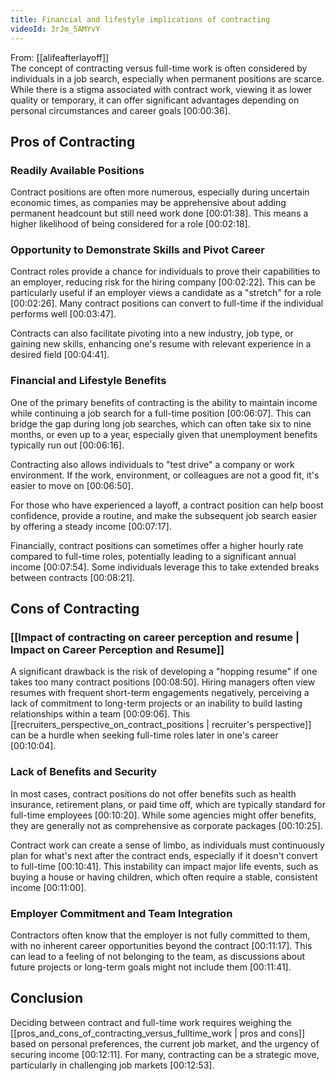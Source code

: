 ```yaml
---
title: Financial and lifestyle implications of contracting
videoId: 3rJm_5AMYvY
---
```


From: [[alifeafterlayoff]] <br/> 
The concept of contracting versus full-time work is often considered by individuals in a job search, especially when permanent positions are scarce. While there is a stigma associated with contract work, viewing it as lower quality or temporary, it can offer significant advantages depending on personal circumstances and career goals <a class="yt-timestamp" data-t="00:00:36">[00:00:36]</a>.

## Pros of Contracting

### Readily Available Positions
Contract positions are often more numerous, especially during uncertain economic times, as companies may be apprehensive about adding permanent headcount but still need work done <a class="yt-timestamp" data-t="00:01:38">[00:01:38]</a>. This means a higher likelihood of being considered for a role <a class="yt-timestamp" data-t="00:02:18">[00:02:18]</a>.

### Opportunity to Demonstrate Skills and Pivot Career
Contract roles provide a chance for individuals to prove their capabilities to an employer, reducing risk for the hiring company <a class="yt-timestamp" data-t="00:02:22">[00:02:22]</a>. This can be particularly useful if an employer views a candidate as a "stretch" for a role <a class="yt-timestamp" data-t="00:02:26">[00:02:26]</a>. Many contract positions can convert to full-time if the individual performs well <a class="yt-timestamp" data-t="00:03:47">[00:03:47]</a>.

Contracts can also facilitate pivoting into a new industry, job type, or gaining new skills, enhancing one's resume with relevant experience in a desired field <a class="yt-timestamp" data-t="00:04:41">[00:04:41]</a>.

### Financial and Lifestyle Benefits
One of the primary benefits of contracting is the ability to maintain income while continuing a job search for a full-time position <a class="yt-timestamp" data-t="00:06:07">[00:06:07]</a>. This can bridge the gap during long job searches, which can often take six to nine months, or even up to a year, especially given that unemployment benefits typically run out <a class="yt-timestamp" data-t="00:06:16">[00:06:16]</a>.

Contracting also allows individuals to "test drive" a company or work environment. If the work, environment, or colleagues are not a good fit, it's easier to move on <a class="yt-timestamp" data-t="00:06:50">[00:06:50]</a>.

For those who have experienced a layoff, a contract position can help boost confidence, provide a routine, and make the subsequent job search easier by offering a steady income <a class="yt-timestamp" data-t="00:07:17">[00:07:17]</a>.

Financially, contract positions can sometimes offer a higher hourly rate compared to full-time roles, potentially leading to a significant annual income <a class="yt-timestamp" data-t="00:07:54">[00:07:54]</a>. Some individuals leverage this to take extended breaks between contracts <a class="yt-timestamp" data-t="00:08:21">[00:08:21]</a>.

## Cons of Contracting

### [[Impact of contracting on career perception and resume | Impact on Career Perception and Resume]]
A significant drawback is the risk of developing a "hopping resume" if one takes too many contract positions <a class="yt-timestamp" data-t="00:08:50">[00:08:50]</a>. Hiring managers often view resumes with frequent short-term engagements negatively, perceiving a lack of commitment to long-term projects or an inability to build lasting relationships within a team <a class="yt-timestamp" data-t="00:09:06">[00:09:06]</a>. This [[recruiters_perspective_on_contract_positions | recruiter's perspective]] can be a hurdle when seeking full-time roles later in one's career <a class="yt-timestamp" data-t="00:10:04">[00:10:04]</a>.

### Lack of Benefits and Security
In most cases, contract positions do not offer benefits such as health insurance, retirement plans, or paid time off, which are typically standard for full-time employees <a class="yt-timestamp" data-t="00:10:20">[00:10:20]</a>. While some agencies might offer benefits, they are generally not as comprehensive as corporate packages <a class="yt-timestamp" data-t="00:10:25">[00:10:25]</a>.

Contract work can create a sense of limbo, as individuals must continuously plan for what's next after the contract ends, especially if it doesn't convert to full-time <a class="yt-timestamp" data-t="00:10:41">[00:10:41]</a>. This instability can impact major life events, such as buying a house or having children, which often require a stable, consistent income <a class="yt-timestamp" data-t="00:11:00">[00:11:00]</a>.

### Employer Commitment and Team Integration
Contractors often know that the employer is not fully committed to them, with no inherent career opportunities beyond the contract <a class="yt-timestamp" data-t="00:11:17">[00:11:17]</a>. This can lead to a feeling of not belonging to the team, as discussions about future projects or long-term goals might not include them <a class="yt-timestamp" data-t="00:11:41">[00:11:41]</a>.

## Conclusion
Deciding between contract and full-time work requires weighing the [[pros_and_cons_of_contracting_versus_fulltime_work | pros and cons]] based on personal preferences, the current job market, and the urgency of securing income <a class="yt-timestamp" data-t="00:12:11">[00:12:11]</a>. For many, contracting can be a strategic move, particularly in challenging job markets <a class="yt-timestamp" data-t="00:12:53">[00:12:53]</a>.